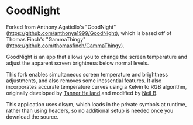 # GoodNight  
Forked from Anthony Agatiello's "GoodNight" (https://github.com/anthonya1999/GoodNight), which is based off of Thomas Finch's "GammaThingy" (https://github.com/thomasfinch/GammaThingy).

GoodNight is an app that allows you to change the screen temperature and adjust the apparent screen brightness below normal levels.

This fork enables simultaneous screen temperature and brightness adjustments, and also removes some inessential features. It also incorporates accurate temperature curves using a Kelvin to RGB algorithm, originally developed by [Tanner Helland](http://www.tannerhelland.com/4435/convert-temperature-rgb-algorithm-code/) and modified by [Neil B](http://www.zombieprototypes.com/?p=210).

This application uses dlsym, which loads in the private symbols at runtime, rather than using headers, so no additional setup is needed once you download the source.
